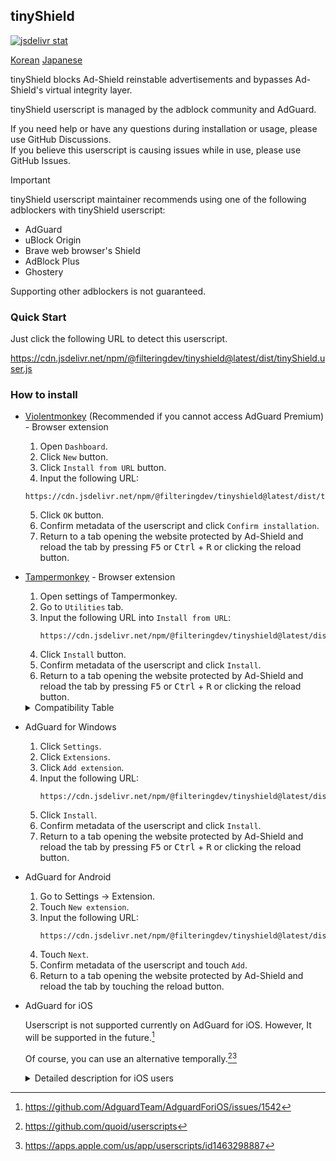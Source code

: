 ## tinyShield

[![jsdelivr stat](https://data.jsdelivr.com/v1/package/npm/@filteringdev/tinyshield/badge)](https://www.jsdelivr.com/package/npm/@filteringdev/tinyshield)

[Korean](./README.ko.md) [Japanese](./README.ja.md)

tinyShield blocks Ad-Shield reinstable advertisements and bypasses Ad-Shield's virtual integrity layer.

tinyShield userscript is managed by the adblock community and AdGuard.

If you need help or have any questions during installation or usage, please use GitHub Discussions.  
If you believe this userscript is causing issues while in use, please use GitHub Issues.  

> [!IMPORTANT]
> tinyShield userscript maintainer recommends using one of the following adblockers with tinyShield userscript:
> - AdGuard
> - uBlock Origin
> - Brave web browser's Shield
> - AdBlock Plus
> - Ghostery
>
> Supporting other adblockers is not guaranteed.

### Quick Start
Just click the following URL to detect this userscript.

https://cdn.jsdelivr.net/npm/@filteringdev/tinyshield@latest/dist/tinyShield.user.js

### How to install
- [Violentmonkey](https://addons.mozilla.org/en-US/firefox/addon/violentmonkey/) (Recommended if you cannot access AdGuard Premium) - Browser extension
    1. Open `Dashboard`.
    2. Click `New` button.
    3. Click `Install from URL` button.
    4. Input the following URL:
    ```
    https://cdn.jsdelivr.net/npm/@filteringdev/tinyshield@latest/dist/tinyShield.user.js
    ```
    5. Click `OK` button.
    6. Confirm metadata of the userscript and click `Confirm installation`.
    7. Return to a tab opening the website protected by Ad-Shield and reload the tab by pressing <kbd>F5</kbd> or <kbd>Ctrl</kbd> + <kbd>R</kbd> or clicking the reload button.

- [Tampermonkey](https://addons.mozilla.org/en-US/firefox/addon/tampermonkey/) - Browser extension
    1. Open settings of Tampermonkey.
    2. Go to `Utilities` tab.
    3. Input the following URL into `Install from URL`:
        ```
        https://cdn.jsdelivr.net/npm/@filteringdev/tinyshield@latest/dist/tinyShield.user.js
        ```
    4. Click `Install` button.
    5. Confirm metadata of the userscript and click `Install`.
    6. Return to a tab opening the website protected by Ad-Shield and reload the tab by pressing <kbd>F5</kbd> or <kbd>Ctrl</kbd> + <kbd>R</kbd> or clicking the reload button.

    <details>
    <summary>Compatibility Table</summary>

    Browser Extension | License | Status
    ----------------- | ------ | -------
    [Tampermonkey](https://www.tampermonkey.net/) | Proprietary (Donationware) | ✔
    [Greasemonkey](https://www.greasespot.net/) | MIT | ✘
    [Violentmonkey](https://violentmonkey.github.io/) | MIT | ✔

    </details>
    
- AdGuard for Windows
    1. Click `Settings`.
    2. Click `Extensions`.
    3. Click `Add extension`.
    4. Input the following URL:
        ```
        https://cdn.jsdelivr.net/npm/@filteringdev/tinyshield@latest/dist/tinyShield.user.js
        ```
    5. Click `Install`.
    6. Confirm metadata of the userscript and click `Install`.
    7. Return to a tab opening the website protected by Ad-Shield and reload the tab by pressing <kbd>F5</kbd> or <kbd>Ctrl</kbd> + <kbd>R</kbd> or clicking the reload button.


- AdGuard for Android
    1. Go to Settings -> Extension.
    2. Touch `New extension`.
    3. Input the following URL:
        ```
        https://cdn.jsdelivr.net/npm/@filteringdev/tinyshield@latest/dist/tinyShield.user.js
        ```
    4. Touch `Next`.
    5. Confirm metadata of the userscript and touch `Add`.
    6. Return to a tab opening the website protected by Ad-Shield and reload the tab by touching the reload button.


 - AdGuard for iOS

    Userscript is not supported currently on AdGuard for iOS.
    However, It will be supported in the future.[^1]
    
    Of course, you can use an alternative temporally.[^2][^3]

    <details>
    <summary>Detailed description for iOS users</summary>

    1. Install [**Usercripts**](https://apps.apple.com/us/app/userscripts/id1463298887) app
    2. Enable **Usercripts** extension in Safari settings
        * iOS 18+: `System settings` => `Apps` => `Safari` => `Extensions`
        * iOS 17 and older: `System settings` => `Safari` => `Extensions`
        Find **Usercripts**, enable it and allow `On other sites` permission
    3. Open the [tinyShield](https://cdn.jsdelivr.net/npm/@filteringdev/tinyshield@latest/dist/tinyShield.user.js) userscript URL in browser
    4. Press the extensions icon in the address bar of Safari and select Userscripts 
    5. Tap to install
    5. In opened popup, scroll down and press Install button
    7. Done.

    </details>



[^1]: https://github.com/AdguardTeam/AdguardForiOS/issues/1542
[^2]: https://github.com/quoid/userscripts
[^3]: https://apps.apple.com/us/app/userscripts/id1463298887
